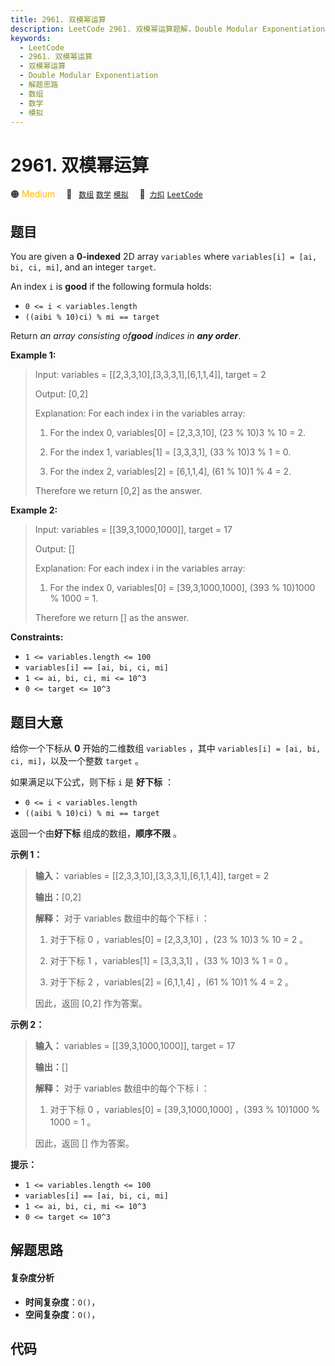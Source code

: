 ```yaml
---
title: 2961. 双模幂运算
description: LeetCode 2961. 双模幂运算题解，Double Modular Exponentiation，包含解题思路、复杂度分析以及完整的 JavaScript 代码实现。
keywords:
  - LeetCode
  - 2961. 双模幂运算
  - 双模幂运算
  - Double Modular Exponentiation
  - 解题思路
  - 数组
  - 数学
  - 模拟
---
```


# 2961. 双模幂运算

🟠 <font color=#ffb800>Medium</font>&emsp; 🔖&ensp; [`数组`](/tag/array.md) [`数学`](/tag/math.md) [`模拟`](/tag/simulation.md)&emsp; 🔗&ensp;[`力扣`](https://leetcode.cn/problems/double-modular-exponentiation) [`LeetCode`](https://leetcode.com/problems/double-modular-exponentiation)

## 题目

You are given a **0-indexed** 2D array `variables` where `variables[i] = [ai,
bi, ci, mi]`, and an integer `target`.

An index `i` is **good** if the following formula holds:

  * `0 <= i < variables.length`
  * `((aibi % 10)ci) % mi == target`

Return _an array consisting of**good** indices in **any order**_.



**Example 1:**

> Input: variables = [[2,3,3,10],[3,3,3,1],[6,1,1,4]], target = 2
> 
> Output: [0,2]
> 
> Explanation: For each index i in the variables array:
> 
> 1) For the index 0, variables[0] = [2,3,3,10], (23 % 10)3 % 10 = 2.
> 
> 2) For the index 1, variables[1] = [3,3,3,1], (33 % 10)3 % 1 = 0.
> 
> 3) For the index 2, variables[2] = [6,1,1,4], (61 % 10)1 % 4 = 2.
> 
> Therefore we return [0,2] as the answer.

**Example 2:**

> Input: variables = [[39,3,1000,1000]], target = 17
> 
> Output: []
> 
> Explanation: For each index i in the variables array:
> 
> 1) For the index 0, variables[0] = [39,3,1000,1000], (393 % 10)1000 % 1000 = 1.
> 
> Therefore we return [] as the answer.

**Constraints:**

  * `1 <= variables.length <= 100`
  * `variables[i] == [ai, bi, ci, mi]`
  * `1 <= ai, bi, ci, mi <= 10^3`
  * `0 <= target <= 10^3`


## 题目大意

给你一个下标从 **0** 开始的二维数组 `variables` ，其中 `variables[i] = [ai, bi, ci, mi]`，以及一个整数
`target` 。

如果满足以下公式，则下标 `i` 是 **好下标** ：

  * `0 <= i < variables.length`
  * `((aibi % 10)ci) % mi == target`

返回一个由**好下标** 组成的数组，**顺序不限** 。



**示例 1：**

> 
> 
> 
> 
> 
> **输入：** variables = [[2,3,3,10],[3,3,3,1],[6,1,1,4]], target = 2
> 
> **输出：**[0,2]
> 
> **解释：** 对于 variables 数组中的每个下标 i ：
> 
> 1) 对于下标 0 ，variables[0] = [2,3,3,10] ，(23 % 10)3 % 10 = 2 。
> 
> 2) 对于下标 1 ，variables[1] = [3,3,3,1] ，(33 % 10)3 % 1 = 0 。
> 
> 3) 对于下标 2 ，variables[2] = [6,1,1,4] ，(61 % 10)1 % 4 = 2 。
> 
> 因此，返回 [0,2] 作为答案。
> 
> 

**示例 2：**

> 
> 
> 
> 
> 
> **输入：** variables = [[39,3,1000,1000]], target = 17
> 
> **输出：**[]
> 
> **解释：** 对于 variables 数组中的每个下标 i ：
> 
> 1) 对于下标 0 ，variables[0] = [39,3,1000,1000] ，(393 % 10)1000 % 1000 = 1 。
> 
> 因此，返回 [] 作为答案。
> 
> 



**提示：**

  * `1 <= variables.length <= 100`
  * `variables[i] == [ai, bi, ci, mi]`
  * `1 <= ai, bi, ci, mi <= 10^3`
  * `0 <= target <= 10^3`


## 解题思路

#### 复杂度分析

- **时间复杂度**：`O()`，
- **空间复杂度**：`O()`，

## 代码

```javascript

```